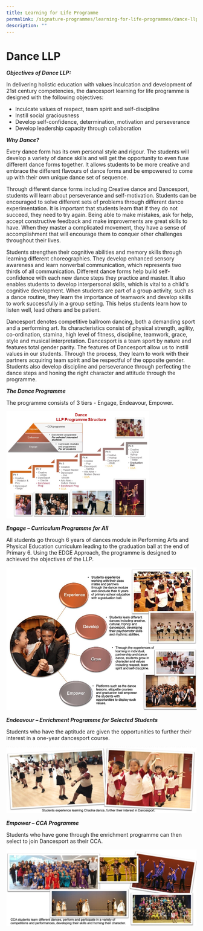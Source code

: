 ```yaml
---
title: Learning for Life Programme
permalink: /signature-programmes/learning-for-life-programmes/dance-llp/
description: ""
---
```

# Dance LLP

_**Objectives of Dance LLP:**_

In delivering holistic education with values inculcation and development of 21st century competencies, the dancesport learning for life programme is designed with the following objectives:

*   Inculcate values of respect, team spirit and self-discipline
*   Instill social graciousness
*   Develop self-confidence, determination, motivation and perseverance
*   Develop leadership capacity through collaboration

**_Why Dance?_**

Every dance form has its own personal style and rigour. The students will develop a variety of dance skills and will get the opportunity to even fuse different dance forms together. It allows students to be more creative and embrace the different flavours of dance forms and be empowered to come up with their own unique dance set of sequence.

Through different dance forms including Creative dance and Dancesport, students will learn about perseverance and self-motivation. Students can be encouraged to solve different sets of problems through different dance experimentation. It is important that students learn that if they do not succeed, they need to try again. Being able to make mistakes, ask for help, accept constructive feedback and make improvements are great skills to have. When they master a complicated movement, they have a sense of accomplishment that will encourage them to conquer other challenges throughout their lives.

Students strengthen their cognitive abilities and memory skills through learning different choreographies. They develop enhanced sensory awareness and learn nonverbal communication, which represents two thirds of all communication. Different dance forms help build self-confidence with each new dance steps they practice and master. It also enables students to develop interpersonal skills, which is vital to a child's cognitive development. When students are part of a group activity, such as a dance routine, they learn the importance of teamwork and develop skills to work successfully in a group setting. This helps students learn how to listen well, lead others and be patient.

Dancesport denotes competitive ballroom dancing, both a demanding sport and a performing art. Its characteristics consist of physical strength, agility, co-ordination, stamina, high level of fitness, discipline, teamwork, grace, style and musical interpretation. Dancesport is a team sport by nature and features total gender parity. The features of Dancesport allow us to instill values in our students. Through the process, they learn to work with their partners acquiring team spirit and be respectful of the opposite gender. Students also develop discipline and perseverance through perfecting the dance steps and honing the right character and attitude through the programme.

**_The Dance Programme_**  

The programme consists of 3 tiers - Engage, Endeavour, Empower.

<img src="/images/ds1.jpeg" style="width:75%">

**_Engage – Curriculum Programme for All_**

All students go through 6 years of dances module in Performing Arts and Physical Education curriculum leading to the graduation ball at the end of Primary 6. Using the EDGE Approach, the programme is designed to achieved the objectives of the LLP.

![](/images/ds2.jpeg)

**_Endeavour – Enrichment Programme for Selected Students_**  

Students who have the aptitude are given the opportunities to further their interest in a one-year dancesport course.

![](/images/DS3.jpeg)

**_Empower – CCA Programme_**

Students who have gone through the enrichment programme can then select to join Dancesport as their CCA.

![](/images/ds4.jpeg)